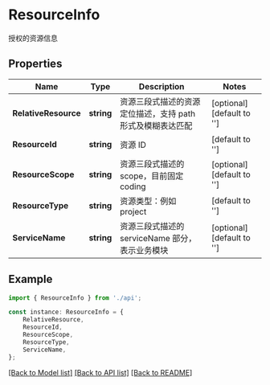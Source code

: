 # ResourceInfo

授权的资源信息

## Properties

Name | Type | Description | Notes
------------ | ------------- | ------------- | -------------
**RelativeResource** | **string** | 资源三段式描述的资源定位描述，支持 path 形式及模糊表达匹配 | [optional] [default to '']
**ResourceId** | **string** | 资源 ID | [default to '']
**ResourceScope** | **string** | 资源三段式描述的 scope，目前固定 coding | [optional] [default to '']
**ResourceType** | **string** | 资源类型：例如 project | [default to '']
**ServiceName** | **string** | 资源三段式描述的 serviceName 部分，表示业务模块 | [optional] [default to '']

## Example

```typescript
import { ResourceInfo } from './api';

const instance: ResourceInfo = {
    RelativeResource,
    ResourceId,
    ResourceScope,
    ResourceType,
    ServiceName,
};
```

[[Back to Model list]](../README.md#documentation-for-models) [[Back to API list]](../README.md#documentation-for-api-endpoints) [[Back to README]](../README.md)
